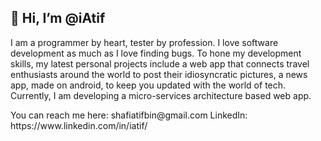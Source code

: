 <h2>👋 Hi, I’m @iAtif</h2>
<p>I am a programmer by heart, tester by profession. I love software development as much as I love finding bugs. To hone my development skills, my latest personal projects include a web app that connects travel enthusiasts around the world to post their idiosyncratic pictures, a news app, made on android, to keep you updated with the world of tech. Currently, I am developing a micro-services architecture based web app.<p>
You can reach me here: shafiatifbin@gmail.com
LinkedIn: https://www.linkedin.com/in/iatif/
<!---
iAtif/iAtif is a ✨ special ✨ repository because its `README.md` (this file) appears on your GitHub profile.
You can click the Preview link to take a look at your changes.
--->

